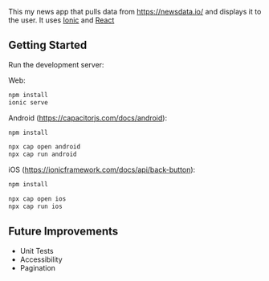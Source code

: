 This my news app that pulls data from https://newsdata.io/ and displays it to the user.
It uses [Ionic](https://ionicframework.com/) and [React](https://react.dev/) 

## Getting Started

Run the development server:

Web:
```bash
npm install
ionic serve
```

Android (https://capacitorjs.com/docs/android):
```bash
npm install

npx cap open android
npx cap run android
```
<!-- todo update this -->
iOS (https://ionicframework.com/docs/api/back-button):
```bash
npm install

npx cap open ios
npx cap run ios
```

## Future Improvements
- Unit Tests
- Accessibility
- Pagination
